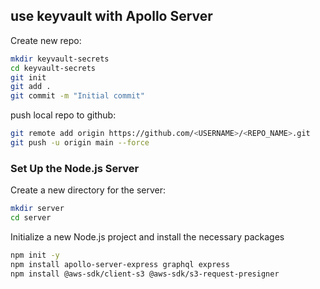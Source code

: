 ## use keyvault with Apollo Server

Create new repo:

```bash
mkdir keyvault-secrets
cd keyvault-secrets
git init
git add .
git commit -m "Initial commit"
```

push local repo to github:

```bash
git remote add origin https://github.com/<USERNAME>/<REPO_NAME>.git
git push -u origin main --force
```

### Set Up the Node.js Server

Create a new directory for the server:

```bash
mkdir server
cd server
```

Initialize a new Node.js project and install the necessary packages

```bash
npm init -y
npm install apollo-server-express graphql express
npm install @aws-sdk/client-s3 @aws-sdk/s3-request-presigner
```
